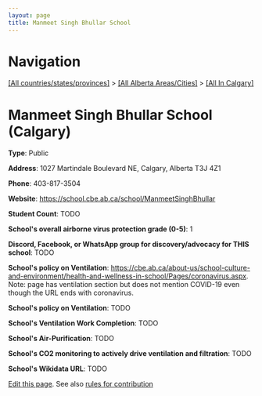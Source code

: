```yaml
---
layout: page
title: Manmeet Singh Bhullar School
---
```

# Navigation

[[All countries/states/provinces]](../../..) > [[All Alberta Areas/Cities]](../..) > [[All In Calgary]](..)

# Manmeet Singh Bhullar School (Calgary)

**Type**: Public

**Address**: 1027 Martindale Boulevard NE, Calgary, Alberta T3J 4Z1

**Phone**: 403-817-3504

**Website**: <https://school.cbe.ab.ca/school/ManmeetSinghBhullar>

**Student Count**: TODO

**School's overall airborne virus protection grade (0-5)**: 1

**Discord, Facebook, or WhatsApp group for discovery/advocacy for THIS school**: TODO

**School's policy on Ventilation**: <https://cbe.ab.ca/about-us/school-culture-and-environment/health-and-wellness-in-school/Pages/coronavirus.aspx>. Note: page has ventilation section but does not mention COVID-19 even though the URL ends with coronavirus.

**School's policy on Ventilation**: TODO

**School's Ventilation Work Completion**: TODO

**School's Air-Purification**: TODO

**School's CO2 monitoring to actively drive ventilation and filtration**: TODO

**School's Wikidata URL**: TODO


[Edit this page](https://github.com/ventilate-schools/AB/edit/main/./Calgary/Manmeet_Singh_Bhullar_School.md). See also [rules for contribution](../../../contribution-rules/)